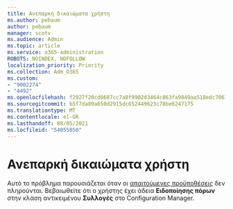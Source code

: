 ```yaml
---
title: Ανεπαρκή δικαιώματα χρήστη
ms.author: pebaum
author: pebaum
manager: scotv
ms.audience: Admin
ms.topic: article
ms.service: o365-administration
ROBOTS: NOINDEX, NOFOLLOW
localization_priority: Priority
ms.collection: Adm_O365
ms.custom:
- "9002274"
- "4492"
ms.openlocfilehash: f2927f20cd0607cc7a8f9902d3464c863fa9849aa518edc7061bb2dcf81cc534
ms.sourcegitcommit: b5f7da89a650d2915dc652449623c78be6247175
ms.translationtype: MT
ms.contentlocale: el-GR
ms.lasthandoff: 08/05/2021
ms.locfileid: "54055050"
---
```

# <a name="insufficient-user-permissions"></a>Ανεπαρκή δικαιώματα χρήστη

Αυτό το πρόβλημα παρουσιάζεται όταν οι [απαιτούμενες προϋποθέσεις](https://docs.microsoft.com/configmgr/tenant-attach/device-sync-actions#prerequisites) δεν πληρούνται. Βεβαιωθείτε ότι ο χρήστης έχει άδεια **Ειδοποίησης πόρων** στην κλάση αντικειμένου **Συλλογές** στο Configuration Manager.
